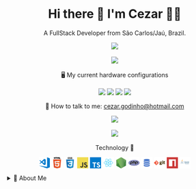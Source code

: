 

<h1 align='center'>
  Hi there 👋 I'm Cezar 👨‍💻
</h1>

<p align='center'>
  A FullStack Developer from São Carlos/Jaú, Brazil.
</p>



<p align='center'>
  <a href="https://www.linkedin.com/in/cezargodinho/">
    <img src="https://img.shields.io/badge/linkedin-%230077B5.svg?&style=for-the-badge&logo=linkedin&logoColor=white" />
  </a>  
</p>

<p align='center'>
  <a href="#"><img src="https://github-readme-stats.vercel.app/api?username=cezar-godinho&show_icons=true&count_private=true&theme=tokyonight" width="350"></a>
</p>

<p align='center'>
  🖥️ My current hardware configurations<br/><br/>
  <a href="#" style="cursor: default"><img src="https://img.shields.io/badge/windows-%230078D6.svg?&style=for-the-badge&logo=windows&logoColor=white" /></a>
  <a href="#" style="cursor: default"><img src="https://img.shields.io/badge/intel-core%20i7%207700HQ-%230071C5.svg?&style=for-the-badge&logo=intel&logoColor=whit" /></a>
  <a href="#" style="cursor: default"><img src="https://img.shields.io/badge/RAM-16GB-%230071C5.svg?&style=for-the-badge&logoColor=white" /></a>
  <a href="#" style="cursor: default"><img src="https://img.shields.io/badge/nvidia-gtx%201060-%252376B900.svg?&style=for-the-badge&logo=nvidia&logoColor=white" /></a>
 </p>

<p align='center'>
  📱 How to talk to me: <a href='mailto:cezar.godinho@hotmail.com'>cezar.godinho@hotmail.com</a>
</p>

<p align='center'>
  <a href="#" style="cursor: default"><img src="https://komarev.com/ghpvc/?username=cezar-godinho&color=brightgreen"></a>
</p>

<p align='center'>
  <img src="https://github-readme-stats.vercel.app/api/top-langs/?username=cezar-godinho&hide=scss&theme=tokyonight">
</p>

<p align='center'>
    Technology 🚀
</p>
<p align='center'>
    <img align="center" alt="Visual Studio Code" width="26px" src="https://raw.githubusercontent.com/github/explore/80688e429a7d4ef2fca1e82350fe8e3517d3494d/topics/visual-studio-code/visual-studio-code.png" />
    <img align="center" alt="HTML" width="26px" src="https://raw.githubusercontent.com/github/explore/80688e429a7d4ef2fca1e82350fe8e3517d3494d/topics/html/html.png" />
    <img align="center" alt="CSS" width="26px" src="https://raw.githubusercontent.com/github/explore/80688e429a7d4ef2fca1e82350fe8e3517d3494d/topics/css/css.png" />
    <img align="center" alt="JavaScript" width="26px" src="https://raw.githubusercontent.com/github/explore/80688e429a7d4ef2fca1e82350fe8e3517d3494d/topics/javascript/javascript.png" />
    <img align="center" alt="Typescript" width="26px" src="https://raw.githubusercontent.com/github/explore/78df643247d429f6cc873026c0622819ad797942/topics/typescript/typescript.png" />
    <img align="center" alt="React" width="26px" src="https://raw.githubusercontent.com/github/explore/80688e429a7d4ef2fca1e82350fe8e3517d3494d/topics/react/react.png" />
    <img align="center" alt="Node.js" width="26px" src="https://raw.githubusercontent.com/github/explore/80688e429a7d4ef2fca1e82350fe8e3517d3494d/topics/nodejs/nodejs.png" />
    <img align="center" alt="PHP" width="26px" src="https://raw.githubusercontent.com/github/explore/80688e429a7d4ef2fca1e82350fe8e3517d3494d/topics/php/php.png" />
    <img align="center" alt="sql" width="26px" src="https://raw.githubusercontent.com/github/explore/80688e429a7d4ef2fca1e82350fe8e3517d3494d/topics/sql/sql.png" />
    <img align="center" alt="git" width="26px" src="https://raw.githubusercontent.com/github/explore/80688e429a7d4ef2fca1e82350fe8e3517d3494d/topics/git/git.png" />
    <img align="center" alt="npm" width="26px" src="https://raw.githubusercontent.com/github/explore/80688e429a7d4ef2fca1e82350fe8e3517d3494d/topics/npm/npm.png" />
    <img align="center" alt="terminal" width="26px" src="https://raw.githubusercontent.com/github/explore/80688e429a7d4ef2fca1e82350fe8e3517d3494d/topics/java/java.png">
</p>

<details>
  <summary>📃 About Me</summary>

## Education 🚀

- 📖 **Computer Technician**\
📆 2019 - 2022\
📍 **Federal Institute** - Petrolina - PE, Brazil

## Experience 🚀

- 👨‍💻 **Backend Developer**\
📆 2020 - Moment\
📍 **Robô Petro** - Petrolina, Brazil

</details>

